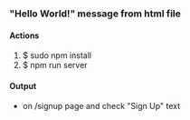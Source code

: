 <h3>"Hello World!" message from html file</h3>
<h4>Actions</h4>
<ol>
	<li>$ sudo npm install</li>
	<li>$ npm run server</li>
</ol>

<h4>Output</h4>
<ul>
	<li>on /signup page and check "Sign Up" text</li>
</ul>

